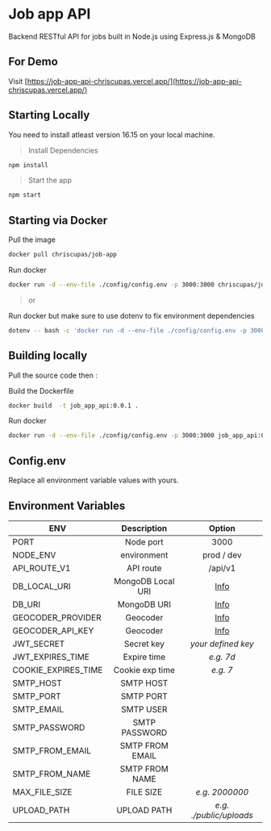 # Job app API

Backend RESTful API for jobs built in Node.js using Express.js & MongoDB

## For Demo

Visit [https://job-app-api-chriscupas.vercel.app/](https://job-app-api-chriscupas.vercel.app/)

## Starting Locally

<p>You need to install atleast version 16.15 on your local machine.</p>

> Install Dependencies

```bash
npm install
```

> Start the app

```bash
npm start
```

## Starting via Docker

<p>Pull the image</p>

```bash
docker pull chriscupas/job-app
```

<p>Run docker</p>

```bash
docker run -d --env-file ./config/config.env -p 3000:3000 chriscupas/job-app
```

> or

<p>Run docker but make sure to use dotenv to fix environment dependencies</p>

```bash
dotenv -- bash -c 'docker run -d --env-file ./config/config.env -p 3000:3000 chriscupas/job-app'
```

## Building locally

<p>Pull the source code then :</p>

<p>Build the Dockerfile</p>

```bash
docker build  -t job_app_api:0.0.1 .
```

<p>Run docker</p>

```bash
docker run -d --env-file ./config/config.env -p 3000:3000 job_app_api:0.0.1
```

## Config.env

Replace all environment variable values with yours.

## Environment Variables

| **ENV**             |  **Description**  |                             **Option**                              |
| ------------------- | :---------------: | :-----------------------------------------------------------------: |
| PORT                |     Node port     |                                3000                                 |
| NODE_ENV            |    environment    |                             prod / dev                              |
| API_ROUTE_V1        |     API route     |                               /api/v1                               |
| DB_LOCAL_URI        | MongoDB Local URI |                 [Info](https://cloud.mongodb.com/)                  |
| DB_URI              |    MongoDB URI    |                 [Info](https://cloud.mongodb.com/)                  |
| GEOCODER_PROVIDER   |     Geocoder      | [Info](https://developer.mapquest.com/documentation/geocoding-api/) |
| GEOCODER_API_KEY    |     Geocoder      | [Info](https://developer.mapquest.com/documentation/geocoding-api/) |
| JWT_SECRET          |    Secret key     |                         _your defined key_                          |
| JWT_EXPIRES_TIME    |    Expire time    |                              _e.g. 7d_                              |
| COOKIE_EXPIRES_TIME |  Cookie exp time  |                              _e.g. 7_                               |
| SMTP_HOST           |     SMTP HOST     |                                                                     |
| SMTP_PORT           |     SMTP PORT     |                                                                     |
| SMTP_EMAIL          |     SMTP USER     |                                                                     |
| SMTP_PASSWORD       |   SMTP PASSWORD   |                                                                     |
| SMTP_FROM_EMAIL     |  SMTP FROM EMAIL  |                                                                     |
| SMTP_FROM_NAME      |  SMTP FROM NAME   |                                                                     |
| MAX_FILE_SIZE       |     FILE SIZE     |                           _e.g. 2000000_                            |
| UPLOAD_PATH         |    UPLOAD PATH    |                       _e.g. ./public/uploads_                       |

